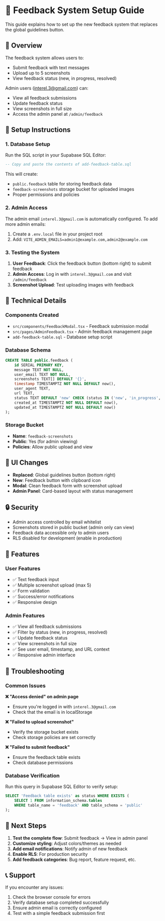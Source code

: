 # 📝 Feedback System Setup Guide

This guide explains how to set up the new feedback system that replaces the global guidelines button.

## 🎯 Overview

The feedback system allows users to:
- Submit feedback with text messages
- Upload up to 5 screenshots
- View feedback status (new, in progress, resolved)

Admin users (interel.3@gmail.com) can:
- View all feedback submissions
- Update feedback status
- View screenshots in full size
- Access the admin panel at `/admin/feedback`

## 🚀 Setup Instructions

### 1. Database Setup

Run the SQL script in your Supabase SQL Editor:

```sql
-- Copy and paste the contents of add-feedback-table.sql
```

This will create:
- `public.feedback` table for storing feedback data
- `feedback-screenshots` storage bucket for uploaded images
- Proper permissions and policies

### 2. Admin Access

The admin email `interel.3@gmail.com` is automatically configured. To add more admin emails:

1. Create a `.env.local` file in your project root
2. Add: `VITE_ADMIN_EMAILS=admin1@example.com,admin2@example.com`

### 3. Testing the System

1. **User Feedback**: Click the feedback button (bottom right) to submit feedback
2. **Admin Access**: Log in with `interel.3@gmail.com` and visit `/admin/feedback`
3. **Screenshot Upload**: Test uploading images with feedback

## 🔧 Technical Details

### Components Created

- `src/components/FeedbackModal.tsx` - Feedback submission modal
- `src/pages/AdminFeedback.tsx` - Admin feedback management page
- `add-feedback-table.sql` - Database setup script

### Database Schema

```sql
CREATE TABLE public.feedback (
    id SERIAL PRIMARY KEY,
    message TEXT NOT NULL,
    user_email TEXT NOT NULL,
    screenshots TEXT[] DEFAULT '{}',
    timestamp TIMESTAMPTZ NOT NULL DEFAULT now(),
    user_agent TEXT,
    url TEXT,
    status TEXT DEFAULT 'new' CHECK (status IN ('new', 'in_progress', 'resolved')),
    created_at TIMESTAMPTZ NOT NULL DEFAULT now(),
    updated_at TIMESTAMPTZ NOT NULL DEFAULT now()
);
```

### Storage Bucket

- **Name**: `feedback-screenshots`
- **Public**: Yes (for admin viewing)
- **Policies**: Allow public upload and view

## 🎨 UI Changes

- **Replaced**: Global guidelines button (bottom right)
- **New**: Feedback button with clipboard icon
- **Modal**: Clean feedback form with screenshot upload
- **Admin Panel**: Card-based layout with status management

## 🔒 Security

- Admin access controlled by email whitelist
- Screenshots stored in public bucket (admin only can view)
- Feedback data accessible only to admin users
- RLS disabled for development (enable in production)

## 📱 Features

### User Features
- ✅ Text feedback input
- ✅ Multiple screenshot upload (max 5)
- ✅ Form validation
- ✅ Success/error notifications
- ✅ Responsive design

### Admin Features
- ✅ View all feedback submissions
- ✅ Filter by status (new, in progress, resolved)
- ✅ Update feedback status
- ✅ View screenshots in full size
- ✅ See user email, timestamp, and URL context
- ✅ Responsive admin interface

## 🚨 Troubleshooting

### Common Issues

**❌ "Access denied" on admin page**
- Ensure you're logged in with `interel.3@gmail.com`
- Check that the email is in localStorage

**❌ "Failed to upload screenshot"**
- Verify the storage bucket exists
- Check storage policies are set correctly

**❌ "Failed to submit feedback"**
- Ensure the feedback table exists
- Check database permissions

### Database Verification

Run this query in Supabase SQL Editor to verify setup:

```sql
SELECT 'Feedback table exists' as status WHERE EXISTS (
    SELECT 1 FROM information_schema.tables 
    WHERE table_name = 'feedback' AND table_schema = 'public'
);
```

## 🎯 Next Steps

1. **Test the complete flow**: Submit feedback → View in admin panel
2. **Customize styling**: Adjust colors/themes as needed
3. **Add email notifications**: Notify admin of new feedback
4. **Enable RLS**: For production security
5. **Add feedback categories**: Bug report, feature request, etc.

## 📞 Support

If you encounter any issues:
1. Check the browser console for errors
2. Verify database setup completed successfully
3. Ensure admin email is correctly configured
4. Test with a simple feedback submission first
